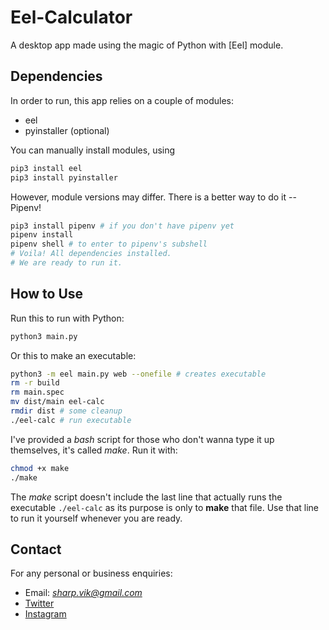 # Eel-Calculator

A desktop app made using the magic of Python with [Eel] module.

## Dependencies

In order to run, this app relies on a couple of modules:

* eel
* pyinstaller (optional)

You can manually install modules, using

```bash
pip3 install eel
pip3 install pyinstaller
```

However, module versions may differ. There is a better way to do it -- Pipenv!

```bash
pip3 install pipenv # if you don't have pipenv yet
pipenv install
pipenv shell # to enter to pipenv's subshell
# Voila! All dependencies installed. 
# We are ready to run it.
```

## How to Use

Run this to run with Python:

```bash
python3 main.py
```

Or this to make an executable:

```bash
python3 -m eel main.py web --onefile # creates executable
rm -r build
rm main.spec
mv dist/main eel-calc
rmdir dist # some cleanup
./eel-calc # run executable
```

I've provided a *bash* script for those who don't wanna type it up themselves,
it's called *make*. Run it with:

```bash
chmod +x make
./make
```

The *make* script doesn't include the last line that actually runs the
executable `./eel-calc` as its purpose is only to **make** that file. Use that
line to run it yourself whenever you are ready.

## Contact

For any personal or business enquiries:

+ Email: *sharp.vik@gmail.com*
+ [Twitter](https://twitter.com/sharp_vik)
+ [Instagram](https://www.instagram.com/viktooooor)
